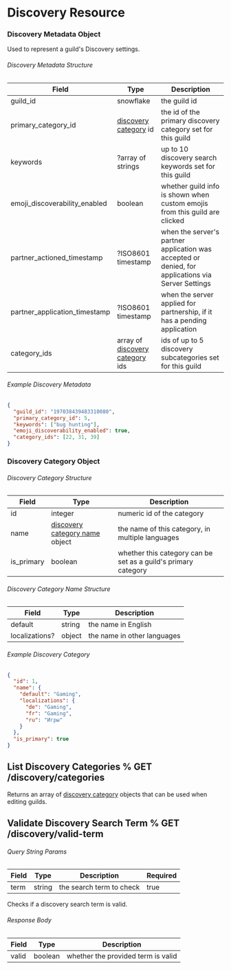 # Discovery Resource

### Discovery Metadata Object

Used to represent a guild's Discovery settings.

###### Discovery Metadata Structure

| Field                         | Type                                                                                   | Description                                                                                        |
|-------------------------------|----------------------------------------------------------------------------------------|----------------------------------------------------------------------------------------------------|
| guild_id                      | snowflake                                                                              | the guild id                                                                                       |
| primary_category_id           | [discovery category](#DOCS_RESOURCES_DISCOVERY/discovery-category-object) id           | the id of the primary discovery category set for this guild                                        |
| keywords                      | ?array of strings                                                                      | up to 10 discovery search keywords set for this guild                                              |
| emoji_discoverability_enabled | boolean                                                                                | whether guild info is shown when custom emojis from this guild are clicked                         |
| partner_actioned_timestamp    | ?ISO8601 timestamp                                                                     | when the server's partner application was accepted or denied, for applications via Server Settings |
| partner_application_timestamp | ?ISO8601 timestamp                                                                     | when the server applied for partnership, if it has a pending application                           |
| category_ids                  | array of [discovery category](#DOCS_RESOURCES_DISCOVERY/discovery-category-object) ids | ids of up to 5 discovery subcategories set for this guild                                          |

###### Example Discovery Metadata

```json
{
  "guild_id": "197038439483310080",
  "primary_category_id": 5,
  "keywords": ["bug hunting"],
  "emoji_discoverability_enabled": true,
  "category_ids": [22, 31, 39]
}
```

### Discovery Category Object

###### Discovery Category Structure

| Field      | Type                                                                                           | Description                                                    |
|------------|------------------------------------------------------------------------------------------------|----------------------------------------------------------------|
| id         | integer                                                                                        | numeric id of the category                                     |
| name       | [discovery category name](#DOCS_RESOURCES_DISCOVERY/discovery-category-name-structure) object  | the name of this category, in multiple languages               |
| is_primary | boolean                                                                                        | whether this category can be set as a guild's primary category |

###### Discovery Category Name Structure

| Field          | Type   | Description                 |
|----------------|--------|-----------------------------|
| default        | string | the name in English         |
| localizations? | object | the name in other languages |

###### Example Discovery Category

```json
{
  "id": 1,
  "name": {
    "default": "Gaming",
    "localizations": {
      "de": "Gaming",
      "fr": "Gaming",
      "ru": "Игры"
    }
  },
  "is_primary": true
}
```

## List Discovery Categories % GET /discovery/categories

Returns an array of [discovery category](#DOCS_RESOURCES_DISCOVERY/discovery-category-object) objects that can be used when editing guilds.

## Validate Discovery Search Term % GET /discovery/valid-term

###### Query String Params

| Field | Type   | Description              | Required |
|-------|--------|--------------------------|----------|
| term  | string | the search term to check | true     |

Checks if a discovery search term is valid.

###### Response Body

| Field | Type    | Description                        |
|-------|---------|------------------------------------|
| valid | boolean | whether the provided term is valid |
